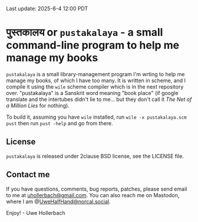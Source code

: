 Last update: 2025-6-4 12:00 PDT

# पुस्तकालय or  `pustakalaya` - a small command-line program to help me manage my books

`pustakalaya` is a small library-management program I'm wrting to help
me manage my books, of which I have too many. It is written in scheme,
and I compile it using the `wile` scheme compiler which is in the next
repository over. "pustakalaya" is a Sanskrit word meaning "book place"
(if google translate and the intertubes didn't lie to me... but they
don't call it *The Net of a Million Lies* for nothing).

To build it, assuming you have `wile` installed, run `wile -x
pustakalaya.scm pust` then run `pust -help` and go from there.

## License

`pustakalaya` is released under 2clause BSD license, see the LICENSE file.

## Contact me

If you have questions, comments, bug reports, patches, please send
email to me at <uhollerbach@gmail.com>. You can also reach me on Mastodon,
where I am @UweHalfHand@norcal.social.

Enjoy! - Uwe Hollerbach
